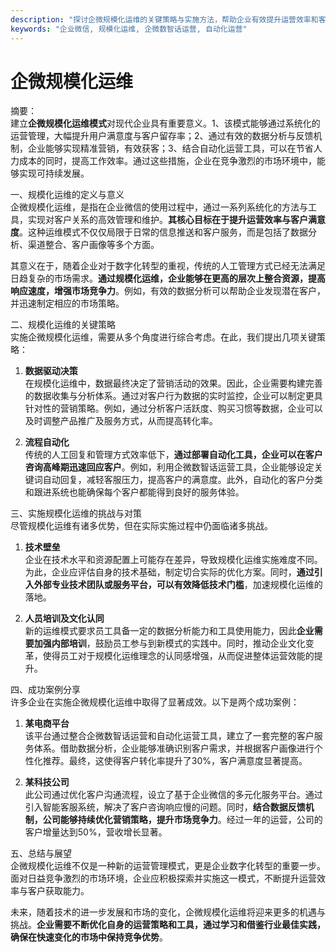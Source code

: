 ```yaml
---
description: "探讨企微规模化运维的关键策略与实施方法，帮助企业有效提升运营效率和客户获取能力。"
keywords: "企业微信, 规模化运维, 企微数智话运营, 自动化运营"
---
```

# 企微规模化运维

摘要：  
建立**企微规模化运维模式**对现代企业具有重要意义。1、该模式能够通过系统化的运营管理，大幅提升用户满意度与客户留存率；2、通过有效的数据分析与反馈机制，企业能够实现精准营销，有效获客；3、结合自动化运营工具，可以在节省人力成本的同时，提高工作效率。通过这些措施，企业在竞争激烈的市场环境中，能够实现可持续发展。

一、规模化运维的定义与意义  
企微规模化运维，是指在企业微信的使用过程中，通过一系列系统化的方法与工具，实现对客户关系的高效管理和维护。**其核心目标在于提升运营效率与客户满意度**。这种运维模式不仅仅局限于日常的信息推送和客户服务，而是包括了数据分析、渠道整合、客户画像等多个方面。

其意义在于，随着企业对于数字化转型的重视，传统的人工管理方式已经无法满足日趋复杂的市场需求。**通过规模化运维，企业能够在更高的层次上整合资源，提高响应速度，增强市场竞争力**。例如，有效的数据分析可以帮助企业发现潜在客户，并迅速制定相应的市场策略。

二、规模化运维的关键策略  
实施企微规模化运维，需要从多个角度进行综合考虑。在此，我们提出几项关键策略：

1. **数据驱动决策**  
   在规模化运维中，数据最终决定了营销活动的效果。因此，企业需要构建完善的数据收集与分析体系。通过对客户行为数据的实时监控，企业可以制定更具针对性的营销策略。例如，通过分析客户活跃度、购买习惯等数据，企业可以及时调整产品推广及服务方式，从而提高转化率。

2. **流程自动化**  
   传统的人工回复和管理方式效率低下，**通过部署自动化工具，企业可以在客户咨询高峰期迅速回应客户**。例如，利用企微数智话运营工具，企业能够设定关键词自动回复，减轻客服压力，提高客户的满意度。此外，自动化的客户分类和跟进系统也能确保每个客户都能得到良好的服务体验。

三、实施规模化运维的挑战与对策  
尽管规模化运维有诸多优势，但在实际实施过程中仍面临诸多挑战。

1. **技术壁垒**  
   企业在技术水平和资源配置上可能存在差异，导致规模化运维实施难度不同。为此，企业应评估自身的技术基础，制定切合实际的优化方案。同时，**通过引入外部专业技术团队或服务平台，可以有效降低技术门槛**，加速规模化运维的落地。

2. **人员培训及文化认同**  
   新的运维模式要求员工具备一定的数据分析能力和工具使用能力，因此**企业需要加强内部培训**，鼓励员工参与到新模式的实践中。同时，推动企业文化变革，使得员工对于规模化运维理念的认同感增强，从而促进整体运营效能的提升。

四、成功案例分享  
许多企业在实施企微规模化运维中取得了显著成效。以下是两个成功案例：

1. **某电商平台**  
   该平台通过整合企微数智话运营和自动化运营工具，建立了一套完整的客户服务体系。借助数据分析，企业能够准确识别客户需求，并根据客户画像进行个性化推荐。最终，这使得客户转化率提升了30%，客户满意度显著提高。

2. **某科技公司**  
   此公司通过优化客户沟通流程，设立了基于企业微信的多元化服务平台。通过引入智能客服系统，解决了客户咨询响应慢的问题。同时，**结合数据反馈机制，公司能够持续优化营销策略，提升市场竞争力**。经过一年的运营，公司的客户增量达到50%，营收增长显著。

五、总结与展望  
企微规模化运维不仅是一种新的运营管理模式，更是企业数字化转型的重要一步。面对日益竞争激烈的市场环境，企业应积极探索并实施这一模式，不断提升运营效率与客户获取能力。

未来，随着技术的进一步发展和市场的变化，企微规模化运维将迎来更多的机遇与挑战。**企业需要不断优化自身的运营策略和工具，通过学习和借鉴行业最佳实践，确保在快速变化的市场中保持竞争优势**。
